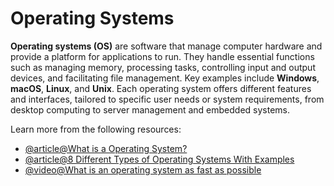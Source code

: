 # Operating Systems

**Operating systems (OS)** are software that manage computer hardware and provide a platform for applications to run. They handle essential functions such as managing memory, processing tasks, controlling input and output devices, and facilitating file management. Key examples include **Windows**, **macOS**, **Linux**, and **Unix**. Each operating system offers different features and interfaces, tailored to specific user needs or system requirements, from desktop computing to server management and embedded systems.

Learn more from the following resources:

- [@article@What is a Operating System?](https://en.wikipedia.org/wiki/Operating_system)
- [@article@8 Different Types of Operating Systems With Examples](https://techspirited.com/different-types-of-operating-systems)
- [@video@What is an operating system as fast as possible](https://www.youtube.com/watch?v=pVzRTmdd9j0)
